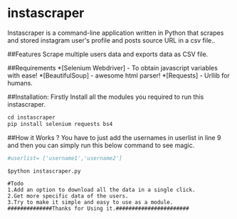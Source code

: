 # instascraper
Instascraper is a command-line application written in Python that scrapes and stored instagram user's profile and posts source URL in a csv file..


##Features
Scrape multiple users data and exports data as CSV file.

##Requirements
*[Selenium Webdriver] - To obtain javascript variables with ease!
*[BeautifulSoup] - awesome html parser!
*[Requests] - Urllib for humans.


##Installation:
Firstly Install all the modules you required to run this instascraper.
```python
cd instascraper
pip install selenium requests bs4
```

##How it Works ? 
You have to just add the usernames in userlist in line 9 and then you can simply run this below command to see magic.
```python
#userlist= ['username1','username2']

$python instascraper.py
```

```
#Todo
1.Add an option to download all the data in a single click.
2.Get more specific data of the users.
3.Try to make it simple and easy to use as a module.
##############Thanks for Using it.#######################
